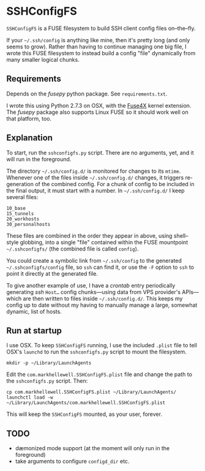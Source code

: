 # SSHConfigFS

`SSHConfigFS` is a FUSE filesystem to build SSH client config files on–the–fly.

If your `~/.ssh/config` is anything like mine, then it's pretty long (and only seems to grow).  Rather than having to continue managing one big file, I wrote this FUSE filesystem to instead build a config "file" dynamically from many smaller logical chunks.

## Requirements

Depends on the *fusepy* python package.  See `requirements.txt`.

I wrote this using Python 2.7.3 on OSX, with the [Fuse4X](http://fuse4x.github.com/) kernel extension. The *fusepy* package also supports Linux FUSE so it should work well on that platform, too.

## Explanation

To start, run the `sshconfigfs.py` script.  There are no arguments, yet, and it will run in the foreground.

The directory `~/.ssh/config.d/` is monitored for changes to its `mtime`.  Whenever one of the files inside `~/.ssh/config.d/` changes, it triggers re-generation of the combined config. 
For a chunk of config to be included in the final output, it must start with a number.  In `~/.ssh/config.d/` I keep several files:

    10_base
    15_tunnels
    20_workhosts
    30_personalhosts

These files are combined in the order they appear in above, using shell–style globbing, into a single "file" contained within the FUSE mountpoint `~/.sshconfigfs/` (the combined file is called `config`).

You could create a symbolic link from `~/.ssh/config` to the generated `~/.sshconfigfs/config` file, so `ssh` can find it, or use the `-F` option to `ssh` to point it directly at the generated file.

To give another example of use, I have a *crontab* entry periodically generating *ssh* `Host…` config chunks—using data from VPS provider's APIs—which are then written to files inside `~/.ssh/config.d/`.  This keeps my config up to date without my having to manually manage a large, somewhat dynamic, list of hosts.

## Run at startup

I use OSX.  To keep `SSHConfigFS` running, I use the included `.plist` file to tell OSX's `launchd` to run the `sshconfigfs.py` script to mount the filesystem.

    mkdir -p ~/Library/LaunchAgents

Edit the `com.markhellewell.SSHConfigFS.plist` file and change the path to the `sshconfigfs.py` script.  Then:

    cp com.markhellewell.SSHConfigFS.plist ~/Library/LaunchAgents/
    launchctl load -w ~/Library/LaunchAgents/com.markhellewell.SSHConfigFS.plist

This will keep the `SSHConfigFS` mounted, as your user, forever.

## TODO

* dæmonized mode support (at the moment will only run in the foreground)
* take arguments to configure `configd_dir` etc.
